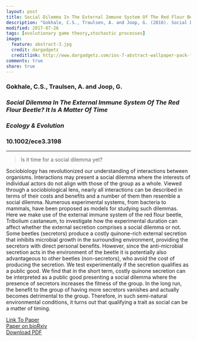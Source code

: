 ```yaml
---
layout: post
title: Social Dilemma In The External Immune System Of The Red Flour Beetle? It Is A Matter Of Time
description: "Gokhale, C.S., Traulsen, A. and Joop, G. (2016). Social Dilemma In The External Immune System Of The Red Flour Beetle? It Is A Matter Of Time, Ecology and Evolution"
modified: 2017-07-26
tags: [evolutionary game theory,stochastic processes]
image:
  feature: abstract-3.jpg
  credit: dargadgetz
  creditlink: http://www.dargadgetz.com/ios-7-abstract-wallpaper-pack-for-iphone-5-and-ipod-touch-retina/
comments: true
share: true
---
```


### Gokhale, C.S., Traulsen, A. and Joop, G.

### *Social Dilemma In The External Immune System Of The Red Flour Beetle? It Is A Matter Of Time*

### *Ecology & Evolution*

### 10.1002/ece3.3198

***

> Is it time for a social dilemma yet?


Sociobiology has revolutionized our understanding of interactions between organisms. Interactions may present a social dilemma where the interests of individual actors do not align with those of the group as a whole. Viewed through a sociobiological lens, nearly all interactions can be described in terms of their costs and benefits and a number of them then resemble a social dilemma. Numerous experimental systems, from bacteria to mammals, have been proposed as models for studying such dilemmas. Here we make use of the external immune system of the red flour beetle, Tribolium castaneum, to investigate how the experimental duration can affect whether the external secretion comprises a social dilemma or not. Some beetles (secretors) produce a costly quinone-rich external secretion that inhibits microbial growth in the surrounding environment, providing the secretors with direct personal benefits. However, since the anti-microbial secretion acts in the environment of the beetle it is potentially also advantageous to other beetles (non-secretors), who avoid the cost of producing the secretion. We test experimentally if the secretion qualifies as a public good. We find that in the short term, costly quinone secretion can be interpreted as a public good presenting a social dilemma where the presence of secretors increases the fitness of the group. In the long run, the benefit to the group of having more secretors vanishes and actually becomes detrimental to the group. Therefore, in such semi-natural environmental conditions, it turns out that qualifying a trait as social can be a matter of timing.

<div markdown="0"><a href="http://onlinelibrary.wiley.com/doi/10.1002/ece3.3198/abstract" class="btn btn-success">Link To Paper</a></div>

<div markdown="0"><a href="http://www.biorxiv.org/content/early/2017/06/02/128397" class="btn btn-success">Paper on bioRxiv</a></div>

<div markdown="0"><a href="{{ site.url }}/papers/Gokhale_EE_2017.pdf-->" class="btn btn-info">Download PDF</a></div>
